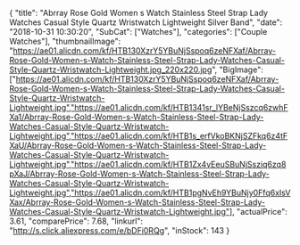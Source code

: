 {
	"title": "Abrray Rose Gold Women s Watch Stainless Steel Strap Lady Watches Casual Style Quartz Wristwatch Lightweight Silver Band",
	"date": "2018-10-31 10:30:20",
	"SubCat": ["Watches"],
	"categories": ["Couple Watches"],
	"thumbnailImage": "https://ae01.alicdn.com/kf/HTB130XzrY5YBuNjSspoq6zeNFXaf/Abrray-Rose-Gold-Women-s-Watch-Stainless-Steel-Strap-Lady-Watches-Casual-Style-Quartz-Wristwatch-Lightweight.jpg_220x220.jpg",
	"BigImage": ["https://ae01.alicdn.com/kf/HTB130XzrY5YBuNjSspoq6zeNFXaf/Abrray-Rose-Gold-Women-s-Watch-Stainless-Steel-Strap-Lady-Watches-Casual-Style-Quartz-Wristwatch-Lightweight.jpg","https://ae01.alicdn.com/kf/HTB1341sr_lYBeNjSszcq6zwhFXa1/Abrray-Rose-Gold-Women-s-Watch-Stainless-Steel-Strap-Lady-Watches-Casual-Style-Quartz-Wristwatch-Lightweight.jpg","https://ae01.alicdn.com/kf/HTB1s_erfVkoBKNjSZFkq6z4tFXaU/Abrray-Rose-Gold-Women-s-Watch-Stainless-Steel-Strap-Lady-Watches-Casual-Style-Quartz-Wristwatch-Lightweight.jpg","https://ae01.alicdn.com/kf/HTB1Zx4vEeuSBuNjSsziq6zq8pXaJ/Abrray-Rose-Gold-Women-s-Watch-Stainless-Steel-Strap-Lady-Watches-Casual-Style-Quartz-Wristwatch-Lightweight.jpg","https://ae01.alicdn.com/kf/HTB1pgNvEh9YBuNjy0Ffq6xIsVXax/Abrray-Rose-Gold-Women-s-Watch-Stainless-Steel-Strap-Lady-Watches-Casual-Style-Quartz-Wristwatch-Lightweight.jpg"],
	"actualPrice": 3.61,
	"comparePrice": 7.68,
	"linkurl": "http://s.click.aliexpress.com/e/bDFi0RQg",
	"inStock": 143
}
